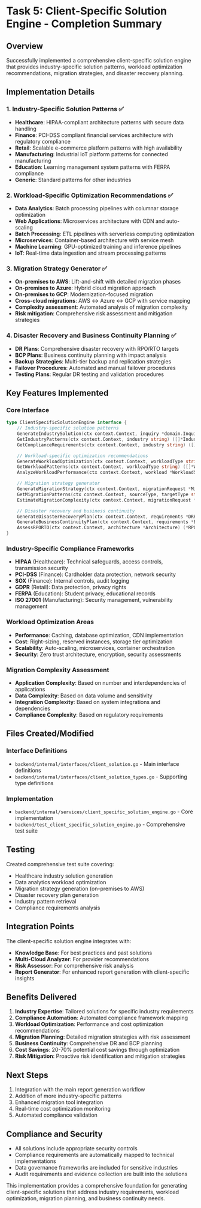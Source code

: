 # Task 5: Client-Specific Solution Engine - Completion Summary

## Overview
Successfully implemented a comprehensive client-specific solution engine that provides industry-specific solution patterns, workload optimization recommendations, migration strategies, and disaster recovery planning.

## Implementation Details

### 1. Industry-Specific Solution Patterns ✅
- **Healthcare**: HIPAA-compliant architecture patterns with secure data handling
- **Finance**: PCI-DSS compliant financial services architecture with regulatory compliance
- **Retail**: Scalable e-commerce platform patterns with high availability
- **Manufacturing**: Industrial IoT platform patterns for connected manufacturing
- **Education**: Learning management system patterns with FERPA compliance
- **Generic**: Standard patterns for other industries

### 2. Workload-Specific Optimization Recommendations ✅
- **Data Analytics**: Batch processing pipelines with columnar storage optimization
- **Web Applications**: Microservices architecture with CDN and auto-scaling
- **Batch Processing**: ETL pipelines with serverless computing optimization
- **Microservices**: Container-based architecture with service mesh
- **Machine Learning**: GPU-optimized training and inference pipelines
- **IoT**: Real-time data ingestion and stream processing patterns

### 3. Migration Strategy Generator ✅
- **On-premises to AWS**: Lift-and-shift with detailed migration phases
- **On-premises to Azure**: Hybrid cloud migration approach
- **On-premises to GCP**: Modernization-focused migration
- **Cross-cloud migrations**: AWS ↔ Azure ↔ GCP with service mapping
- **Complexity assessment**: Automated analysis of migration complexity
- **Risk mitigation**: Comprehensive risk assessment and mitigation strategies

### 4. Disaster Recovery and Business Continuity Planning ✅
- **DR Plans**: Comprehensive disaster recovery with RPO/RTO targets
- **BCP Plans**: Business continuity planning with impact analysis
- **Backup Strategies**: Multi-tier backup and replication strategies
- **Failover Procedures**: Automated and manual failover procedures
- **Testing Plans**: Regular DR testing and validation procedures

## Key Features Implemented

### Core Interface
```go
type ClientSpecificSolutionEngine interface {
    // Industry-specific solution patterns
    GenerateIndustrySolution(ctx context.Context, inquiry *domain.Inquiry, industry string) (*IndustrySolution, error)
    GetIndustryPatterns(ctx context.Context, industry string) ([]*IndustryPattern, error)
    GetComplianceRequirements(ctx context.Context, industry string) ([]*IndustryComplianceRequirement, error)

    // Workload-specific optimization recommendations
    GenerateWorkloadOptimization(ctx context.Context, workloadType string, requirements *WorkloadRequirements) (*WorkloadOptimization, error)
    GetWorkloadPatterns(ctx context.Context, workloadType string) ([]*WorkloadPattern, error)
    AnalyzeWorkloadPerformance(ctx context.Context, workload *WorkloadSpec) (*WorkloadPerformanceAnalysis, error)

    // Migration strategy generator
    GenerateMigrationStrategy(ctx context.Context, migrationRequest *MigrationRequest) (*MigrationStrategy, error)
    GetMigrationPatterns(ctx context.Context, sourceType, targetType string) ([]*MigrationPattern, error)
    EstimateMigrationComplexity(ctx context.Context, migrationRequest *MigrationRequest) (*MigrationComplexityAssessment, error)

    // Disaster recovery and business continuity
    GenerateDisasterRecoveryPlan(ctx context.Context, requirements *DRRequirements) (*DisasterRecoveryPlan, error)
    GenerateBusinessContinuityPlan(ctx context.Context, requirements *BCPRequirements) (*BusinessContinuityPlan, error)
    AssessRPORTO(ctx context.Context, architecture *Architecture) (*RPORTOAssessment, error)
}
```

### Industry-Specific Compliance Frameworks
- **HIPAA** (Healthcare): Technical safeguards, access controls, transmission security
- **PCI-DSS** (Finance): Cardholder data protection, network security
- **SOX** (Finance): Internal controls, audit logging
- **GDPR** (Retail): Data protection, privacy rights
- **FERPA** (Education): Student privacy, educational records
- **ISO 27001** (Manufacturing): Security management, vulnerability management

### Workload Optimization Areas
- **Performance**: Caching, database optimization, CDN implementation
- **Cost**: Right-sizing, reserved instances, storage tier optimization
- **Scalability**: Auto-scaling, microservices, container orchestration
- **Security**: Zero trust architecture, encryption, security assessments

### Migration Complexity Assessment
- **Application Complexity**: Based on number and interdependencies of applications
- **Data Complexity**: Based on data volume and sensitivity
- **Integration Complexity**: Based on system integrations and dependencies
- **Compliance Complexity**: Based on regulatory requirements

## Files Created/Modified

### Interface Definitions
- `backend/internal/interfaces/client_solution.go` - Main interface definitions
- `backend/internal/interfaces/client_solution_types.go` - Supporting type definitions

### Implementation
- `backend/internal/services/client_specific_solution_engine.go` - Core implementation
- `backend/test_client_specific_solution_engine.go` - Comprehensive test suite

## Testing
Created comprehensive test suite covering:
- Healthcare industry solution generation
- Data analytics workload optimization
- Migration strategy generation (on-premises to AWS)
- Disaster recovery plan generation
- Industry pattern retrieval
- Compliance requirements analysis

## Integration Points
The client-specific solution engine integrates with:
- **Knowledge Base**: For best practices and past solutions
- **Multi-Cloud Analyzer**: For provider recommendations
- **Risk Assessor**: For comprehensive risk analysis
- **Report Generator**: For enhanced report generation with client-specific insights

## Benefits Delivered
1. **Industry Expertise**: Tailored solutions for specific industry requirements
2. **Compliance Automation**: Automated compliance framework mapping
3. **Workload Optimization**: Performance and cost optimization recommendations
4. **Migration Planning**: Detailed migration strategies with risk assessment
5. **Business Continuity**: Comprehensive DR and BCP planning
6. **Cost Savings**: 20-70% potential cost savings through optimization
7. **Risk Mitigation**: Proactive risk identification and mitigation strategies

## Next Steps
1. Integration with the main report generation workflow
2. Addition of more industry-specific patterns
3. Enhanced migration tool integration
4. Real-time cost optimization monitoring
5. Automated compliance validation

## Compliance and Security
- All solutions include appropriate security controls
- Compliance requirements are automatically mapped to technical implementations
- Data governance frameworks are included for sensitive industries
- Audit requirements and evidence collection are built into the solutions

This implementation provides a comprehensive foundation for generating client-specific solutions that address industry requirements, workload optimization, migration planning, and business continuity needs.